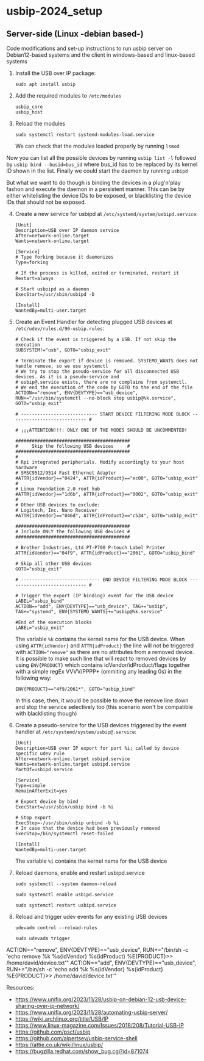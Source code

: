 # usbip-2024_setup
## Server-side (Linux -debian based-)
Code modifications and set-up instructions to run usbip server on Debian12-based systems and the client in windows-based and linux-based systems

1. Install the USB over IP package:

    ```console
    sudo apt install usbip
    ```
2. Add the required modules to `/etc/modules`
    ```console
    usbip_core
    usbip_host
    ```
3. Reload the modules
    ```console
    sudo systemctl restart systemd-modules-load.service
    ```
    We can check that the modules loaded properly by running `lsmod`

Now you can list all the possible devices by running `usbip list -l` followed by `usbip bind --busid=bus_id` where bus_id has to be replaced by its kernel ID shown in the list. Finally we could start the daemon by running `usbipd`

But what we want to do though is binding the devices in a plug'n'play fashon and execute the daemon in a persistent manner. This can be by either whitelisting the device IDs to be exposed, or blacklisting the device IDs that should not be exposed.

4. Create a new service for usbipd at `/etc/systemd/system/usbipd.service`:
    ```
    [Unit]
    Description=USB over IP daemon service
    After=network-online.target
    Wants=network-online.target

    [Service]
    # Type forking because it daemonizes
    Type=forking

    # If the process is killed, exited or terminated, restart it
    Restart=always

    # Start usbpipd as a daemon
    ExecStart=/usr/sbin/usbipd -D

    [Install]
    WantedBy=multi-user.target
    ```

5. Create an Event Handler for detecting plugged USB devices at `/etc/udev/rules.d/90-usbip.rules`:
    ```
    # Check if the event is triggered by a USB. If not skip the execution
    SUBSYSTEM!="usb", GOTO="usbip_exit"

    # Terminate the export if device is removed. SYSTEMD_WANTS does not handle remove, so we use systemctl
    # We try to stop the pseudo-service for all disconnected USB devices. As it is a pseudo-service and
    # usbip@.service exists, there are no complains from systemctl.
    # We end the execution of the code by GOTO to the end of the file
    ACTION=="remove", ENV{DEVTYPE}=="usb_device", RUN+="/usr/bin/systemctl --no-block stop usbip@%k.service", GOTO="usbip_exit"

    # ---------------------------- START DEVICE FILTERING MODE BLOCK ---------------------------- #

    # ¡¡¡ATTENTION!!!: ONLY ONE OF THE MODES SHOULD BE UNCOMMENTED!

    ##########################################
    #     Skip the following USB devices     #
    ##########################################
    #
    # Rpi integrated peripherials. Modify accordingly to your host hardware
    # SMSC9512/9514 Fast Ethernet Adapter
    #ATTR{idVendor}=="0424", ATTR{idProduct}=="ec00", GOTO="usbip_exit"
    #
    # Linux Foundation 2.0 root hub
    #ATTR{idVendor}=="1d6b", ATTR{idProduct}=="0002", GOTO="usbip_exit"
    #
    # Other USB devices to exclude:
    # Logitech, Inc. Nano Receiver
    #ATTR{idVendor}=="046d", ATTR{idProduct}=="c534", GOTO="usbip_exit"

    ##########################################
    # Include ONLY the following USB devices #
    ##########################################

    # Brother Industries, Ltd PT-P700 P-touch Label Printer
    ATTR{idVendor}=="04f9", ATTR{idProduct}=="2061", GOTO="usbip_bind"

    # Skip all other USB devices
    GOTO="usbip_exit"

    # ----------------------------- END DEVICE FILTERING MODE BLOCK ----------------------------- #

    # Trigger the export (IP binding) event for the USB device
    LABEL="usbip_bind"
    ACTION=="add", ENV{DEVTYPE}=="usb_device", TAG+="usbip", TAG+="systemd", ENV{SYSTEMD_WANTS}+="usbip@%k.service"

    #End of the execution blocks
    LABEL="usbip_exit"
    ```
    The variable `%k` contains the kernel name for the USB device.
    When using `ATTR{idVendor}` and `ATTR{idProduct}` the line will not be triggered with `ACTION="remove"` as there are no attributes from a removed device.
    It is possible to make such line that will react to removed devices by using `ENV{PRODUCT}` which contains idVendor/idProduct/flags together with a simple regEx VVVV/PPPP* (ommiting any leading 0s) in the following way:
    ```
    ENV{PRODUCT}=="4f9/2061*", GOTO="usbip_bind"
    ```
    In this case, then, it would be possible to move the remove line down and stop the service selectively too (this scenario won't be compatible with blacklisting though)

6. Create a pseudo-service for the USB devices triggered by the event handler at `/etc/systemd/system/usbip@.service`:
    ```
    [Unit]
    Description=USB over IP export for port %i; called by device specific udev rule
    After=network-online.target usbipd.service
    Wants=network-online.target usbipd.service
    PartOf=usbipd.service

    [Service]
    Type=simple
    RemainAfterExit=yes

    # Export device by bind 
    ExecStart=/usr/sbin/usbip bind -b %i

    # Stop export
    ExecStop=-/usr/sbin/usbip unbind -b %i
    # In case that the device had been previously removed
    ExecStop=/bin/systemctl reset-failed

    [Install]
    WantedBy=multi-user.target
    ```
    The variable `%i` contains the kernel name for the USB device

7. Reload daemons, enable and restart usbipd.service

    ```console
    sudo systemctl --system daemon-reload

    sudo systemctl enable usbipd.service

    sudo systemctl restart usbipd.service
    ```

8. Reload and trigger udev events for any existing USB devices
    ```console
    udevadm control --reload-rules
    
    sudo udevadm trigger
    ```



ACTION=="remove", ENV{DEVTYPE}=="usb_device", RUN+="/bin/sh -c 'echo remove %k %s{idVendor} %s{idProduct} %E{PRODUCT}>> /home/david/device.txt'"
ACTION=="add", ENV{DEVTYPE}=="usb_device", RUN+="/bin/sh -c 'echo add %k %s{idVendor} %s{idProduct} %E{PRODUCT}>> /home/david/device.txt'"






Resources:
 - https://www.unifix.org/2023/11/28/usbip-on-debian-12-usb-device-sharing-over-ip-network/
 - https://www.unifix.org/2023/11/28/automating-usbip-server/
 - https://wiki.archlinux.org/title/USB/IP
 - https://www.linux-magazine.com/Issues/2018/208/Tutorial-USB-IP
 - https://github.com/psct/usbip
 - https://github.com/alpertsev/usbip-service-shell
 - https://attie.co.uk/wiki/linux/usbip/
 - https://bugzilla.redhat.com/show_bug.cgi?id=871074
